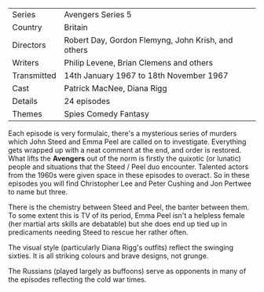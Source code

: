 | | |
|-|-|
Series|Avengers Series 5
Country|Britain
Directors|Robert Day, Gordon Flemyng, John Krish, and others
Writers|Philip Levene, Brian Clemens and others
Transmitted|14th January 1967 to 18th November 1967
Cast|Patrick MacNee, Diana Rigg
Details|24 episodes
Themes|Spies Comedy Fantasy

Each episode is very formulaic, there's a mysterious series of murders which
John Steed and Emma Peel are called on to investigate. Everything gets wrapped
up with a neat comment at the end, and order is restored. What lifts the **Avengers**
out of the norm is firstly the quixotic (or lunatic) people and situations that the
Steed / Peel duo encounter. Talented actors from the 1960s were given
space in these episodes to overact. So in these episodes you will find Christopher
Lee and Peter Cushing and Jon Pertwee to name but three.

There is the chemistry between Steed and Peel, the banter between them. To some
extent this is TV of its period, Emma Peel isn't a helpless female (her martial
arts skills are debatable) but she does end up tied up in predicaments needing Steed to rescue
her rather often. 

The visual style (particularly Diana Rigg's outfits) reflect the swinging sixties. It is
all striking colours and brave designs, not grunge. 

The Russians (played largely as buffoons) serve as opponents in many of the episodes
reflecting the cold war times. 
